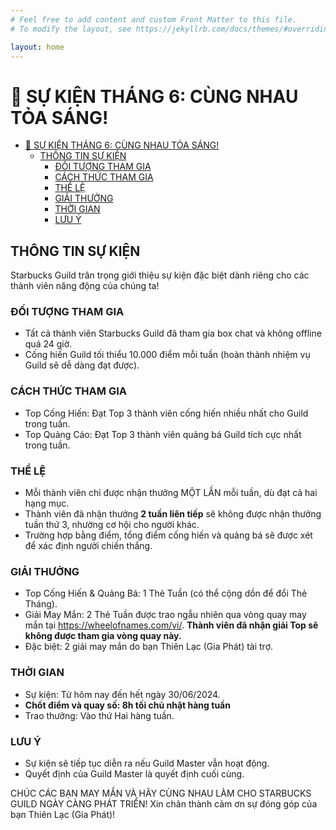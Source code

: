 ```yaml
---
# Feel free to add content and custom Front Matter to this file.
# To modify the layout, see https://jekyllrb.com/docs/themes/#overriding-theme-defaults

layout: home
---
```


# 📣 SỰ KIỆN THÁNG 6: CÙNG NHAU TỎA SÁNG!

- [📣 SỰ KIỆN THÁNG 6: CÙNG NHAU TỎA SÁNG!](#-sự-kiện-tháng-6-cùng-nhau-tỏa-sáng)
  - [THÔNG TIN SỰ KIỆN](#thông-tin-sự-kiện)
    - [ĐỐI TƯỢNG THAM GIA](#đối-tượng-tham-gia)
    - [CÁCH THỨC THAM GIA](#cách-thức-tham-gia)
    - [THỂ LỆ](#thể-lệ)
    - [GIẢI THƯỞNG](#giải-thưởng)
    - [THỜI GIAN](#thời-gian)
    - [LƯU Ý](#lưu-ý)

## THÔNG TIN SỰ KIỆN

Starbucks Guild trân trọng giới thiệu sự kiện đặc biệt dành riêng cho các thành viên năng động của chúng ta!

### ĐỐI TƯỢNG THAM GIA

- Tất cả thành viên Starbucks Guild đã tham gia box chat và không offline quá 24 giờ.
- Cống hiến Guild tối thiểu 10.000 điểm mỗi tuần (hoàn thành nhiệm vụ Guild sẽ dễ dàng đạt được).

### CÁCH THỨC THAM GIA

- Top Cống Hiến: Đạt Top 3 thành viên cống hiến nhiều nhất cho Guild trong tuần.
- Top Quảng Cáo: Đạt Top 3 thành viên quảng bá Guild tích cực nhất trong tuần.

### THỂ LỆ

- Mỗi thành viên chỉ được nhận thưởng MỘT LẦN mỗi tuần, dù đạt cả hai hạng mục.
- Thành viên đã nhận thưởng **2 tuần liên tiếp** sẽ không được nhận thưởng tuần thứ 3, nhường cơ hội cho người khác.
- Trường hợp bằng điểm, tổng điểm cống hiến và quảng bá sẽ được xét để xác định người chiến thắng.

### GIẢI THƯỞNG

- Top Cống Hiến & Quảng Bá: 1 Thẻ Tuần (có thể cộng dồn để đổi Thẻ Tháng).
- Giải May Mắn: 2 Thẻ Tuần được trao ngẫu nhiên qua vòng quay may mắn tại <https://wheelofnames.com/vi/>. **Thành viên đã nhận giải Top sẽ không được tham gia vòng quay này.**
- Đặc biệt: 2 giải may mắn do bạn Thiên Lạc (Gia Phát) tài trợ.

### THỜI GIAN

- Sự kiện: Từ hôm nay đến hết ngày 30/06/2024.
- **Chốt điểm và quay số: 8h tối chủ nhật hàng tuần**
- Trao thưởng: Vào thứ Hai hàng tuần.

### LƯU Ý

- Sự kiện sẽ tiếp tục diễn ra nếu Guild Master vẫn hoạt động.
- Quyết định của Guild Master là quyết định cuối cùng.

CHÚC CÁC BẠN MAY MẮN VÀ HÃY CÙNG NHAU LÀM CHO STARBUCKS GUILD NGÀY CÀNG PHÁT TRIỂN!
Xin chân thành cảm ơn sự đóng góp của bạn Thiên Lạc (Gia Phát)!
